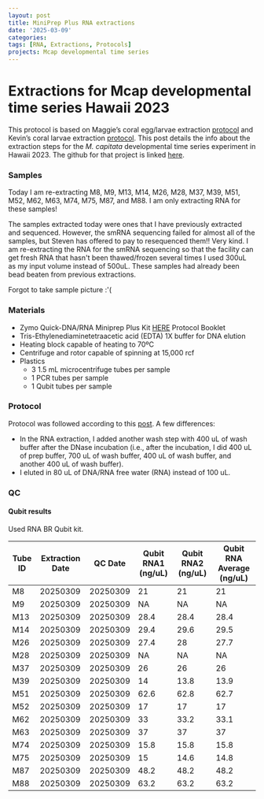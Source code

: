 ```yaml
---
layout: post
title: MiniPrep Plus RNA extractions
date: '2025-03-09'
categories:
tags: [RNA, Extractions, Protocols]
projects: Mcap developmental time series 
---
```


# Extractions for Mcap developmental time series Hawaii 2023

This protocol is based on Maggie’s coral egg/larvae extraction [protocol](https://meschedl.github.io/MESPutnam_Open_Lab_Notebook/Larvae-Ex-Protocol/) and Kevin’s coral larvae extraction [protocol](https://kevinhwong1.github.io/KevinHWong_Notebook/DNA-RNA-Extractions-on-P.-astreoides-larvae-BEAD-BEATING/). This post details the info about the extraction steps for the *M. capitata* developmental time series experiment in Hawaii 2023. The github for that project is linked [here](https://github.com/JillAshey/Hawaii_Developmental_TimeSeries). 

### Samples 

Today I am re-extracting M8, M9, M13, M14, M26, M28, M37, M39, M51, M52, M62, M63, M74, M75, M87, and M88. I am only extracting RNA for these samples!

The samples extracted today were ones that I have previously extracted and sequenced. However, the smRNA sequencing failed for almost all of the samples, but Steven has offered to pay to resequenced them!! Very kind. I am re-extracting the RNA for the smRNA sequencing so that the facility can get fresh RNA that hasn't been thawed/frozen several times I used 300uL as my input volume instead of 500uL. These samples had already been bead beaten from previous extractions. 

Forgot to take sample picture :'(

### Materials 

- Zymo Quick-DNA/RNA Miniprep Plus Kit [HERE](https://files.zymoresearch.com/protocols/_d7003t_d7003_quick-dna-rna_miniprep_plus_kit.pdf) Protocol Booklet
- Tris-Ethylenediaminetetraacetic acid (EDTA) 1X buffer for DNA elution
- Heating block capable of heating to 70ºC
- Centrifuge and rotor capable of spinning at 15,000 rcf
- Plastics 
	- 3 1.5 mL microcentrifuge tubes per sample
	- 1 PCR tubes per sample
	- 1 Qubit tubes per sample 

### Protocol

Protocol was followed according to this [post](https://github.com/JillAshey/JillAshey_Putnam_Lab_Notebook/blob/master/_posts/2023-07-21-MiniprepPlus-DNA%3ARNA-extractions-McapLarvae.md). A few differences: 

- In the RNA extraction, I added another wash step with 400 uL of wash buffer after the DNase incubation (i.e., after the incubation, I did 400 uL of prep buffer, 700 uL of wash buffer, 400 uL of wash buffer, and another 400 uL of wash buffer).
- I eluted in 80 uL of DNA/RNA free water (RNA) instead of 100 uL. 

### QC 

#### Qubit results 

Used RNA BR Qubit kit. 

| Tube ID | Extraction Date | QC Date  | Qubit RNA1 (ng/uL) | Qubit RNA2 (ng/uL) | Qubit RNA Average (ng/uL) |
| ------- | --------------- | -------- | ------------------ | ------------------ | ------------------------- |
| M8      | 20250309        | 20250309 | 21                 | 21                 | 21                        |
| M9      | 20250309        | 20250309 | NA                 | NA                 | NA                        |
| M13     | 20250309        | 20250309 | 28.4               | 28.4               | 28.4                      |
| M14     | 20250309        | 20250309 | 29.4               | 29.6               | 29.5                      |
| M26     | 20250309        | 20250309 | 27.4               | 28                 | 27.7                      |
| M28     | 20250309        | 20250309 | NA                 | NA                 | NA                        |
| M37     | 20250309        | 20250309 | 26                 | 26                 | 26                        |
| M39     | 20250309        | 20250309 | 14                 | 13.8               | 13.9                      |
| M51     | 20250309        | 20250309 | 62.6               | 62.8               | 62.7                      |
| M52     | 20250309        | 20250309 | 17                 | 17                 | 17                        |
| M62     | 20250309        | 20250309 | 33                 | 33.2               | 33.1                      |
| M63     | 20250309        | 20250309 | 37                 | 37                 | 37                        |
| M74     | 20250309        | 20250309 | 15.8               | 15.8               | 15.8                      |
| M75     | 20250309        | 20250309 | 15                 | 14.6               | 14.8                      |
| M87     | 20250309        | 20250309 | 48.2               | 48.2               | 48.2                      |
| M88     | 20250309        | 20250309 | 63.2               | 63.2               | 63.2                      |





